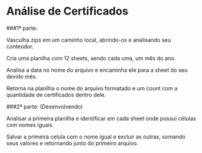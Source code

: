 # Análise de Certificados

###1ª parte:

Vasculha zips em um caminho local, abrindo-os e analisando seu conteúdor.

Cria uma planilha com 12 sheets, sendo cada uma, um mês do ano.

Analisa a data no nome do arquivo e encaminha ele para a sheet do seu devido mês.

Retorna na planilha o nome do arquivo formatado e um count com a quantidade de certificados dentro dele.



###2ª parte: (Desenvolvendo)

Analisar a primeira planilha e identificar em cada sheet onde possui células com nomes iguais.

Salvar a primeira celula com o nome igual e excluir as outras, somando seus valores e retornando junto do primeiro arquivo.
